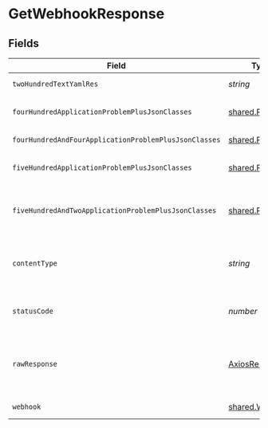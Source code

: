 # GetWebhookResponse


## Fields

| Field                                                   | Type                                                    | Required                                                | Description                                             |
| ------------------------------------------------------- | ------------------------------------------------------- | ------------------------------------------------------- | ------------------------------------------------------- |
| `twoHundredTextYamlRes`                                 | *string*                                                | :heavy_minus_sign:                                      | successful operation                                    |
| `fourHundredApplicationProblemPlusJsonClasses`          | [shared.Problem](../../models/shared/problem.md)[]      | :heavy_minus_sign:                                      | problem with input for CRD generation                   |
| `fourHundredAndFourApplicationProblemPlusJsonClasses`   | [shared.Problem](../../models/shared/problem.md)[]      | :heavy_minus_sign:                                      | webhook not found                                       |
| `fiveHundredApplicationProblemPlusJsonClasses`          | [shared.Problem](../../models/shared/problem.md)[]      | :heavy_minus_sign:                                      | problem with getting webhook data                       |
| `fiveHundredAndTwoApplicationProblemPlusJsonClasses`    | [shared.Problem](../../models/shared/problem.md)[]      | :heavy_minus_sign:                                      | problem with communicating with kubernetes cluster      |
| `contentType`                                           | *string*                                                | :heavy_check_mark:                                      | HTTP response content type for this operation           |
| `statusCode`                                            | *number*                                                | :heavy_check_mark:                                      | HTTP response status code for this operation            |
| `rawResponse`                                           | [AxiosResponse](https://axios-http.com/docs/res_schema) | :heavy_minus_sign:                                      | Raw HTTP response; suitable for custom response parsing |
| `webhook`                                               | [shared.Webhook](../../models/shared/webhook.md)        | :heavy_minus_sign:                                      | successful operation                                    |
